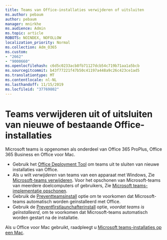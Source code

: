 ```yaml
---
title: Teams van Office-installaties verwijderen of uitsluiten
ms.author: pebaum
author: pebaum
manager: mnirkhe
ms.audience: Admin
ms.topic: article
ROBOTS: NOINDEX, NOFOLLOW
localization_priority: Normal
ms.collection: Adm_O365
ms.custom:
- "2662"
- "9000660"
ms.openlocfilehash: c6d5c0233acb8fb71127dcb54c719b71aa1a5bcb
ms.sourcegitcommit: b43f77221f47b50c41197a448a9c26c423ce1ad5
ms.translationtype: MT
ms.contentlocale: nl-NL
ms.lasthandoff: 11/15/2019
ms.locfileid: "37769802"
---
```

# <a name="uninstall-or-exclude-teams-from-new-or-existing-office-installations"></a>Teams verwijderen uit of uitsluiten van nieuwe of bestaande Office-installaties

Microsoft teams is opgenomen als onderdeel van Office 365 ProPlus, Office 365 Business en Office voor Mac.

- Gebruik het [Office Deployment Tool](https://docs.microsoft.com/deployoffice/teams-install#how-to-exclude-microsoft-teams-from-new-installations-of-office-365-proplus) om teams uit te sluiten van nieuwe installaties van Office.
- Als u wilt *verwijderen* van teams van een apparaat met Windows, Zie [Microsoft-teams verwijderen](https://support.office.com/article/3b159754-3c26-4952-abe7-57d27f5f4c81). Voor het opschonen van Microsoft-teams van meerdere doelcomputers of gebruikers, Zie [Microsoft teams-implementatie opschonen](https://docs.microsoft.com/microsoftteams/scripts/powershell-script-teams-deployment-clean-up).
- Gebruik de [Preventteamsinstall](https://docs.microsoft.com/deployoffice/teams-install#use-group-policy-to-control-the-installation-of-microsoft-teams
) optie om te voorkomen dat Microsoft-teams automatisch worden geïnstalleerd met Office.
- Gebruik de [Preventfirstlaunchafterinstall](https://docs.microsoft.com/deployoffice/teams-install#use-group-policy-to-prevent-microsoft-teams-from-starting-automatically-after-installation) optie, *voordat teams is geïnstalleerd*, om te voorkomen dat Microsoft-teams automatisch worden gestart na de installatie.

Als u Office voor Mac gebruikt, raadpleegt u [Microsoft teams-installaties op een Mac](https://docs.microsoft.com/deployoffice/teams-install#microsoft-teams-installations-on-a-mac).